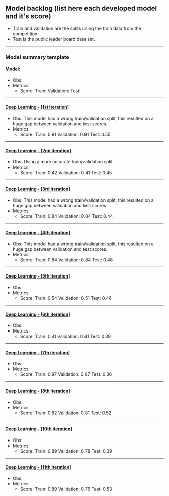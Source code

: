 ## Model backlog (list here each developed model and it's score)
- Train and validation are the splits using the train data from the competition.
- Test is the public leader board data set.
---

### Model summary template
#### Model:
- Obs:
- Metrics:
    - Score: Train: Validation: Test: 

---

#### [Deep Learning - [1st iteration]](https://github.com/dimitreOliveira/KaggleCareerCon2019/blob/master/Model%20backlog/Kaggle/%5BCareerCon%202019%5D%20-%20Deep%20Learning%20-%20%5B1st%20iteration%5D.ipynb)
- Obs: This model had a wrong train/validation split, this resulted on a huge gap between validation and test scores.
- Metrics:
    - Score: Train: 0.91 Validation: 0.91 Test: 0.55

---

#### [Deep Learning - [2nd iteration]](https://github.com/dimitreOliveira/KaggleCareerCon2019/blob/master/Model%20backlog/Kaggle/%5BCareerCon%202019%5D%20-%20Deep%20Learning%20-%20%5B2nd%20iteration%5D.ipynb)
- Obs: Using a more accurate train/validation split
- Metrics:
    - Score: Train: 0.42 Validation: 0.41 Test: 0.45

---

#### [Deep Learning - [3rd iteration]](https://github.com/dimitreOliveira/KaggleCareerCon2019/blob/master/Model%20backlog/Kaggle/%5BCareerCon%202019%5D%20-%20MLP%20-%20%5B3rd%20iteration%5D.ipynb)
- Obs: This model had a wrong train/validation split, this resulted on a huge gap between validation and test scores.
- Metrics:
    - Score: Train: 0.84 Validation: 0.84 Test: 0.44

---

#### [Deep Learning - [4th iteration]](https://github.com/dimitreOliveira/KaggleCareerCon2019/blob/master/Model%20backlog/Kaggle/%5BCareerCon%202019%5D%20-%20MLP%20-%20%5B4th%20iteration%5D.ipynb)
- Obs: This model had a wrong train/validation split, this resulted on a huge gap between validation and test scores.
- Metrics:
    - Score: Train: 0.84 Validation: 0.84 Test: 0.48

---

#### [Deep Learning - [5th iteration]](https://github.com/dimitreOliveira/KaggleCareerCon2019/blob/master/Model%20backlog/Kaggle/%5BCareerCon%202019%5D%20-%20MLP%20-%20%5B5th%20iteration%5D.ipynb)
- Obs: 
- Metrics:
    - Score: Train: 0.54 Validation: 0.51 Test: 0.46

---

#### [Deep Learning - [6th iteration]]()
- Obs: 
- Metrics:
    - Score: Train: 0.41 Validation: 0.41 Test: 0.39

---

#### [Deep Learning - [7th iteration]]()
- Obs: 
- Metrics:
    - Score: Train: 0.87 Validation: 0.87 Test: 0.36

---

#### [Deep Learning - [8th iteration]]()
- Obs: 
- Metrics:
    - Score: Train: 0.82 Validation: 0.81 Test: 0.52

---

#### [Deep Learning - [10th iteration]]()
- Obs: 
- Metrics:
    - Score: Train: 0.89 Validation: 0.78 Test: 0.39

---

#### [Deep Learning - [11th iteration]]()
- Obs: 
- Metrics:
    - Score: Train: 0.89 Validation: 0.76 Test: 0.53

